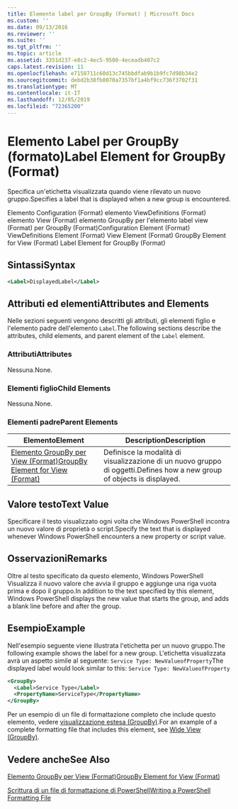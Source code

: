 ```yaml
---
title: Elemento label per GroupBy (Format) | Microsoft Docs
ms.custom: ''
ms.date: 09/13/2016
ms.reviewer: ''
ms.suite: ''
ms.tgt_pltfrm: ''
ms.topic: article
ms.assetid: 3351d237-e8c2-4ec5-9500-4eceadb407c2
caps.latest.revision: 11
ms.openlocfilehash: e7158711c60d13c745bbdfab9b1b9fc7d98b34e2
ms.sourcegitcommit: debd2b38fb8070a7357bf1a4bf9cc736f3702f31
ms.translationtype: MT
ms.contentlocale: it-IT
ms.lasthandoff: 12/05/2019
ms.locfileid: "72365200"
---
```

# <a name="label-element-for-groupby-format"></a><span data-ttu-id="b1c10-102">Elemento Label per GroupBy (formato)</span><span class="sxs-lookup"><span data-stu-id="b1c10-102">Label Element for GroupBy (Format)</span></span>

<span data-ttu-id="b1c10-103">Specifica un'etichetta visualizzata quando viene rilevato un nuovo gruppo.</span><span class="sxs-lookup"><span data-stu-id="b1c10-103">Specifies a label that is displayed when a new group is encountered.</span></span>

<span data-ttu-id="b1c10-104">Elemento Configuration (Format) elemento ViewDefinitions (Format) elemento View (Format) elemento GroupBy per l'elemento label view (Format) per GroupBy (Format)</span><span class="sxs-lookup"><span data-stu-id="b1c10-104">Configuration Element (Format) ViewDefinitions Element (Format) View Element (Format) GroupBy Element for View (Format) Label Element for GroupBy (Format)</span></span>

## <a name="syntax"></a><span data-ttu-id="b1c10-105">Sintassi</span><span class="sxs-lookup"><span data-stu-id="b1c10-105">Syntax</span></span>

```xml
<Label>DisplayedLabel</Label>
```

## <a name="attributes-and-elements"></a><span data-ttu-id="b1c10-106">Attributi ed elementi</span><span class="sxs-lookup"><span data-stu-id="b1c10-106">Attributes and Elements</span></span>

<span data-ttu-id="b1c10-107">Nelle sezioni seguenti vengono descritti gli attributi, gli elementi figlio e l'elemento padre dell'elemento `Label`.</span><span class="sxs-lookup"><span data-stu-id="b1c10-107">The following sections describe the attributes, child elements, and parent element of the `Label` element.</span></span>

### <a name="attributes"></a><span data-ttu-id="b1c10-108">Attributi</span><span class="sxs-lookup"><span data-stu-id="b1c10-108">Attributes</span></span>

<span data-ttu-id="b1c10-109">Nessuna.</span><span class="sxs-lookup"><span data-stu-id="b1c10-109">None.</span></span>

### <a name="child-elements"></a><span data-ttu-id="b1c10-110">Elementi figlio</span><span class="sxs-lookup"><span data-stu-id="b1c10-110">Child Elements</span></span>

<span data-ttu-id="b1c10-111">Nessuna.</span><span class="sxs-lookup"><span data-stu-id="b1c10-111">None.</span></span>

### <a name="parent-elements"></a><span data-ttu-id="b1c10-112">Elementi padre</span><span class="sxs-lookup"><span data-stu-id="b1c10-112">Parent Elements</span></span>

|<span data-ttu-id="b1c10-113">Elemento</span><span class="sxs-lookup"><span data-stu-id="b1c10-113">Element</span></span>|<span data-ttu-id="b1c10-114">Description</span><span class="sxs-lookup"><span data-stu-id="b1c10-114">Description</span></span>|
|-------------|-----------------|
|[<span data-ttu-id="b1c10-115">Elemento GroupBy per View (Format)</span><span class="sxs-lookup"><span data-stu-id="b1c10-115">GroupBy Element for View (Format)</span></span>](./groupby-element-for-view-format.md)|<span data-ttu-id="b1c10-116">Definisce la modalità di visualizzazione di un nuovo gruppo di oggetti.</span><span class="sxs-lookup"><span data-stu-id="b1c10-116">Defines how a new group of objects is displayed.</span></span>|

## <a name="text-value"></a><span data-ttu-id="b1c10-117">Valore testo</span><span class="sxs-lookup"><span data-stu-id="b1c10-117">Text Value</span></span>

<span data-ttu-id="b1c10-118">Specificare il testo visualizzato ogni volta che Windows PowerShell incontra un nuovo valore di proprietà o script.</span><span class="sxs-lookup"><span data-stu-id="b1c10-118">Specify the text that is displayed whenever Windows PowerShell encounters a new property or script value.</span></span>

## <a name="remarks"></a><span data-ttu-id="b1c10-119">Osservazioni</span><span class="sxs-lookup"><span data-stu-id="b1c10-119">Remarks</span></span>

<span data-ttu-id="b1c10-120">Oltre al testo specificato da questo elemento, Windows PowerShell Visualizza il nuovo valore che avvia il gruppo e aggiunge una riga vuota prima e dopo il gruppo.</span><span class="sxs-lookup"><span data-stu-id="b1c10-120">In addition to the text specified by this element, Windows PowerShell displays the new value that starts the group, and adds a blank line before and after the group.</span></span>

## <a name="example"></a><span data-ttu-id="b1c10-121">Esempio</span><span class="sxs-lookup"><span data-stu-id="b1c10-121">Example</span></span>

<span data-ttu-id="b1c10-122">Nell'esempio seguente viene illustrata l'etichetta per un nuovo gruppo.</span><span class="sxs-lookup"><span data-stu-id="b1c10-122">The following example shows the label for a new group.</span></span> <span data-ttu-id="b1c10-123">L'etichetta visualizzata avrà un aspetto simile al seguente: `Service Type: NewValueofProperty`</span><span class="sxs-lookup"><span data-stu-id="b1c10-123">The displayed label would look similar to this: `Service Type: NewValueofProperty`</span></span>

```xml
<GroupBy>
  <Label>Service Type</Label>
  <PropertyName>ServiceType</PropertyName>
</GroupBy>

```

<span data-ttu-id="b1c10-124">Per un esempio di un file di formattazione completo che include questo elemento, vedere [visualizzazione estesa (GroupBy)](./wide-view-groupby.md).</span><span class="sxs-lookup"><span data-stu-id="b1c10-124">For an example of a complete formatting file that includes this element, see [Wide View (GroupBy)](./wide-view-groupby.md).</span></span>

## <a name="see-also"></a><span data-ttu-id="b1c10-125">Vedere anche</span><span class="sxs-lookup"><span data-stu-id="b1c10-125">See Also</span></span>

[<span data-ttu-id="b1c10-126">Elemento GroupBy per View (Format)</span><span class="sxs-lookup"><span data-stu-id="b1c10-126">GroupBy Element for View (Format)</span></span>](./groupby-element-for-view-format.md)

[<span data-ttu-id="b1c10-127">Scrittura di un file di formattazione di PowerShell</span><span class="sxs-lookup"><span data-stu-id="b1c10-127">Writing a PowerShell Formatting File</span></span>](./writing-a-powershell-formatting-file.md)
